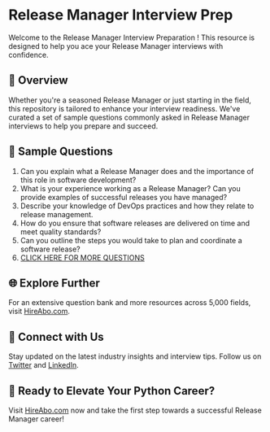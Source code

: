 # Release Manager Interview Prep

Welcome to the Release Manager Interview Preparation ! This resource is designed to help you ace your Release Manager interviews with confidence.

## 🚀 Overview

Whether you're a seasoned Release Manager or just starting in the field, this repository is tailored to enhance your interview readiness. We've curated a set of sample questions commonly asked in Release Manager interviews to help you prepare and succeed.

## 📝 Sample Questions

1. Can you explain what a Release Manager does and the importance of this role in software development?
2. What is your experience working as a Release Manager? Can you provide examples of successful releases you have managed?
3. Describe your knowledge of DevOps practices and how they relate to release management.
4. How do you ensure that software releases are delivered on time and meet quality standards?
5. Can you outline the steps you would take to plan and coordinate a software release?
6. [CLICK HERE FOR MORE QUESTIONS](https://hireabo.com/job/0_0_40/Release%20Manager)

## 🌐 Explore Further

For an extensive question bank and more resources across 5,000 fields, visit [HireAbo.com](https://www.hireabo.com).

## 📱 Connect with Us

Stay updated on the latest industry insights and interview tips. Follow us on [Twitter](https://twitter.com/hireabo) and [LinkedIn](https://www.linkedin.com/in/hire-abo-3609972a8/).

## 🚀 Ready to Elevate Your Python Career?

Visit [HireAbo.com](https://www.hireabo.com) now and take the first step towards a successful Release Manager career!